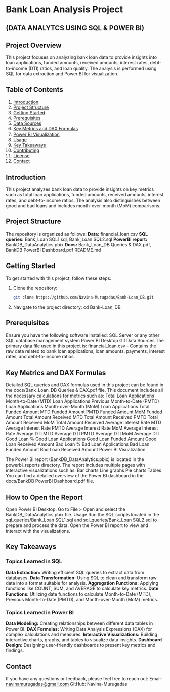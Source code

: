 # Bank Loan Analysis Project
## (DATA ANALYTCS USING SQL & POWER BI)

## Project Overview
This project focuses on analyzing bank loan data to provide insights into loan applications, funded amounts, received amounts, interest rates, debt-to-income (DTI) ratios, and loan quality. The analysis is performed using SQL for data extraction and Power BI for visualization.

## Table of Contents
1. [Introduction](#introduction)
2. [Project Structure](#project-structure)
3. [Getting Started](#getting-started)
4. [Prerequisites](#prerequisites)
5. [Data Sources](#data-sources)
6. [Key Metrics and DAX Formulas](#key-metrics-and-dax-formulas)
7. [Power BI Visualization](#power-bi-visualization)
8. [Usage](#usage)
9. [Key Takeaways](#key-takeaways)
10. [Contributing](#contributing)
11. [License](#license)
12. [Contact](#contact)

## Introduction
This project analyzes bank loan data to provide insights on key metrics such as total loan applications, funded amounts, received amounts, interest rates, and debt-to-income ratios. The analysis also distinguishes between good and bad loans and includes month-over-month (MoM) comparisons.

## Project Structure
The repository is organized as follows:
**Data:** financial_loan.csv
**SQL queries:** Bank_Loan SQL1.sql, Bank_Loan SQL2.sql
**PowerBI report:** BankDB_DataAnalytics.pbix
**Docs:** Bank_Loan_DB Queries & DAX.pdf, BankDB PowerBI Dashboard.pdf
README.md

## Getting Started
To get started with this project, follow these steps:
1. Clone the repository:
   ```sh
   git clone https://github.com/Navina-Murugadas/Bank-Loan_DB.git
   
2. Navigate to the project directory:
   cd Bank-Loan_DB

## Prerequisites
Ensure you have the following software installed:
SQL Server or any other SQL database management system
Power BI Desktop
Git
Data Sources
The primary data file used in this project is:
financial_loan.csv - Contains the raw data related to bank loan applications, loan amounts, payments, interest rates, and debt-to-income ratios.

## Key Metrics and DAX Formulas
Detailed SQL queries and DAX formulas used in this project can be found in the docs/Bank_Loan_DB Queries & DAX.pdf file. This document includes all the necessary calculations for metrics such as:
Total Loan Applications
Month-to-Date (MTD) Loan Applications
Previous Month-to-Date (PMTD) Loan Applications
Month-over-Month (MoM) Loan Applications
Total Funded Amount
MTD Funded Amount
PMTD Funded Amount
MoM Funded Amount
Total Amount Received
MTD Total Amount Received
PMTD Total Amount Received
MoM Total Amount Received
Average Interest Rate
MTD Average Interest Rate
PMTD Average Interest Rate
MoM Average Interest Rate
Average DTI
MTD Average DTI
PMTD Average DTI
MoM Average DTI
Good Loan %
Good Loan Applications
Good Loan Funded Amount
Good Loan Received Amount
Bad Loan %
Bad Loan Applications
Bad Loan Funded Amount
Bad Loan Received Amount
Power BI Visualization

The Power BI report (BankDB_DataAnalytics.pbix) is located in the powerbi_reports directory. The report includes multiple pages with interactive visualizations such as:
Bar charts
Line graphs
Pie charts
Tables
You can find a detailed overview of the Power BI dashboard in the docs/BankDB PowerBI Dashboard.pdf file.

## How to Open the Report
Open Power BI Desktop.
Go to File > Open and select the BankDB_DataAnalytics.pbix file.
Usage
Run the SQL scripts located in the sql_queries/Bank_Loan SQL1.sql and sql_queries/Bank_Loan SQL2.sql to prepare and process the data.
Open the Power BI report to view and interact with the visualizations.

## Key Takeaways
### Topics Learned in SQL
**Data Extraction:** Writing efficient SQL queries to extract data from databases.
**Data Transformation:** Using SQL to clean and transform raw data into a format suitable for analysis.
**Aggregation Functions:** Applying functions like COUNT, SUM, and AVERAGE to calculate key metrics.
**Date Functions:** Utilizing date functions to calculate Month-to-Date (MTD), Previous Month-to-Date (PMTD), and Month-over-Month (MoM) metrics.

### Topics Learned in Power BI
**Data Modeling:** Creating relationships between different data tables in Power BI.
**DAX Formulas:** Writing Data Analysis Expressions (DAX) for complex calculations and measures.
**Interactive Visualizations:** Building interactive charts, graphs, and tables to visualize data insights.
**Dashboard Design:** Designing user-friendly dashboards to present key metrics and findings.

## Contact
If you have any questions or feedback, please feel free to reach out:
Email: navinamurugadas@gmail.com
GitHub: Navina-Murugadas



